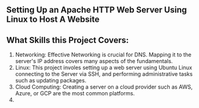 
## Setting Up an Apache HTTP Web Server Using Linux to Host A Website 


## What Skills this Project Covers:

1. Networking: Effective Networking is crucial for DNS. Mapping it to the server's IP address covers many aspects of the fundamentals.
2. Linux: This project involes setting up a web server using Ubuntu Linux connecting to the Server via SSH, and performing administrative tasks such as updating packages.
3. Cloud Computing: Creating a server on a cloud provider such as AWS, Azure, or GCP are the most common platforms.
4. 

